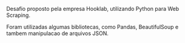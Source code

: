 Desafio proposto pela empresa Hooklab, utilizando Python para Web Scraping.

Foram utilizadas algumas bibliotecas, como Pandas, BeautifulSoup e tambem manipulacao de arquivos JSON.
